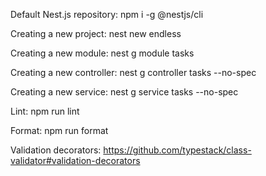 Default Nest.js repository:
npm i -g @nestjs/cli

Creating a new project:
nest new endless

Creating a new module:
nest g module tasks

Creating a new controller:
nest g controller tasks --no-spec

Creating a new service:
nest g service tasks --no-spec

Lint: 
npm run lint

Format:
npm run format

Validation decorators:
https://github.com/typestack/class-validator#validation-decorators
